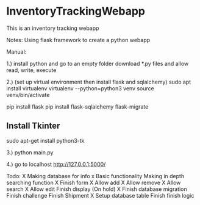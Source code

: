 # InventoryTrackingWebapp
This is an inventory tracking webapp

Notes:
Using flask framework to create a python webapp

Manual:

1.)
install python and go to an empty folder
download *.py files and allow read, write, execute

2.) (set up virtual environment then install flask and sqlalchemy)
sudo apt install virtualenv
virtualenv --python=python3 venv
source venv/bin/activate

pip install flask
pip install flask-sqlalchemy flask-migrate
## Install Tkinter
sudo apt-get install python3-tk

3.)
python main.py

4.)
go to localhost http://127.0.0.1:5000/

Todo:
X   Making database for info
x   Basic functionality
    Making in depth searching function
X   Finish form
X       Allow add
X       Allow remove
X       Allow search
X       Allow edit
    Finish display (On hold)
X   Finish database migration
    Finish challenge
        Finish Shipment
X       Setup database table
        Finish finish logic